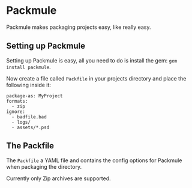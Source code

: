 Packmule
========

Packmule makes packaging projects easy, like really easy.

Setting up Packmule
-------------------

Setting up Packmule is easy, all you need to do is install the gem: `gem install packmule`.

Now create a file called `Packfile` in your projects directory and place the following inside it:

    package-as: MyProject
    formats:
      - zip
    ignore:
      - badfile.bad
      - logs/
      - assets/*.psd

The Packfile
------------

The `Packfile` a YAML file and contains the config options for Packmule when packaging the directory.

Currently only Zip archives are supported.